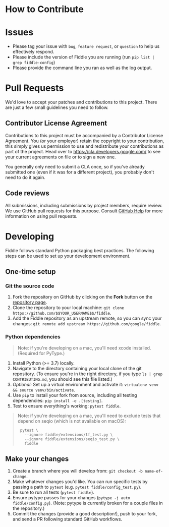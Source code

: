 # How to Contribute

# Issues

* Please tag your issue with `bug`, `feature request`, or `question` to help us
  effectively respond.
* Please include the version of Fiddle you are running
  (run `pip list | grep fiddle-config`)
* Please provide the command line you ran as well as the log output.

# Pull Requests

We'd love to accept your patches and contributions to this project. There are
just a few small guidelines you need to follow.

## Contributor License Agreement

Contributions to this project must be accompanied by a Contributor License
Agreement. You (or your employer) retain the copyright to your contribution,
this simply gives us permission to use and redistribute your contributions as
part of the project. Head over to <https://cla.developers.google.com/> to see
your current agreements on file or to sign a new one.

You generally only need to submit a CLA once, so if you've already submitted one
(even if it was for a different project), you probably don't need to do it
again.

## Code reviews

All submissions, including submissions by project members, require review. We
use GitHub pull requests for this purpose. Consult
[GitHub Help](https://help.github.com/articles/about-pull-requests/) for more
information on using pull requests.

# Developing

Fiddle follows standard Python packaging best practices. The following steps
can be used to set up your development environment.

## One-time setup

### Git the source code

1. Fork the repository on GitHub by clicking on the **Fork** button on the
   [repository page](https://github.com/google/fiddle).
2. Clone the repository to your local machine: `git clone
https://github.com/$$YOUR_USERNAME$$/fiddle`.
3. Add the Fiddle repository as an upstream remote, so you can sync your
   changes: `git remote add upstream https://github.com/google/fiddle`.

### Python dependencies

> Note: if you're developing on a mac, you'll need xcode installed. (Required
> for PyType.)

1. Install Python (>= 3.7) locally.
2. Navigate to the directory containing your local clone of the git
   repository. (To ensure you're in the right directory, if you type
   `ls | grep CONTRIBUTING.md`, you should see this file listed.)
3. _Optional:_ Set up a virtual environment and activate it: `virtualenv
venv && source venv/bin/activate`.
4. Use `pip` to install your fork from source, including all testing
   dependencies: `pip install -e .[testing]`.
5. Test to ensure everything's working: `pytest fiddle`.

> Note: if you're developing on a mac, you'll need to exclude tests that
> depend on seqio (which is not available on macOS):
>
>      pytest \
>        --ignore fiddle/extensions/tf_test.py \
>        --ignore fiddle/extensions/seqio_test.py \
>        fiddle

## Make your changes

1. Create a branch where you will develop from:
   `git checkout -b name-of-change`.
2. Make whatever changes you'd like. You can run specific tests by passing a
   path to `pytest` (e.g. `pytest fiddle/config_test.py`).
3. Be sure to run all tests (`pytest fiddle`).
4. Ensure pytype passes for your changes (`pytype -j auto fiddle/config.py`).
   (Note: pytype is currently broken for a couple files in the repository.)
5. Commit the changes (provide a good description!), push to your fork, and
   send a PR following standard GitHub workflows.
